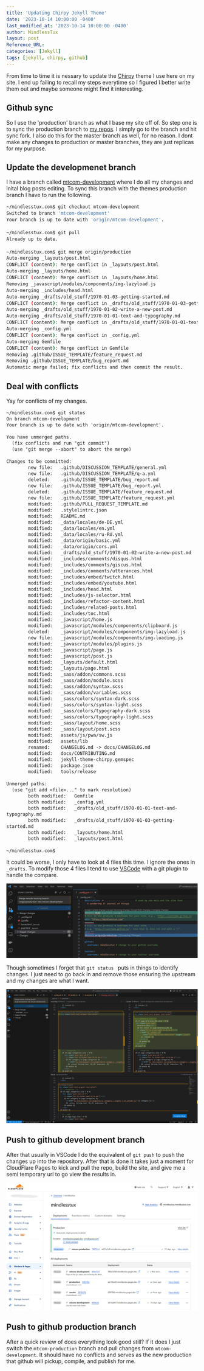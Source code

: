 ```yaml
---
title: 'Updating Chirpy Jekyll Theme'
date: '2023-10-14 10:00:00 -0400'
last_modified_at: '2023-10-14 10:00:00 -0400'
author: MindlessTux
layout: post
Reference_URL:
categories: [Jekyll]
tags: [jekyll, chirpy, github]
---
```

From time to time it is nessary to update the [Chirpy](https://github.com/cotes2020/jekyll-theme-chirpy) theme I use here on my site.  I end up failing to recall my steps everytime so I figured I better write them out and maybe someone might find it interesting.

## Github sync
So I use the 'production' branch as what I base my site off of.  So step one is to sync the production branch to [my repos](https://github.com/mindlesstux/mindlesstux.com).  I simply go to the branch and hit sync fork.  I also do this for the master branch as well, for no reason.  I dont make any changes to production or master branches, they are just replicas for my purpose.

## Update the developmenet branch
I have a branch called [mtcom-development](https://github.com/mindlesstux/mindlesstux.com/tree/mtcom-development) where I do all my changes and inital blog posts editing.  To sync this branch with the themes production branch I have to run the following.

```bash
~/mindlesstux.com$ git checkout mtcom-development
Switched to branch 'mtcom-development'
Your branch is up to date with 'origin/mtcom-development'.

~/mindlesstux.com$ git pull
Already up to date.

~/mindlesstux.com$ git merge origin/production
Auto-merging _layouts/post.html
CONFLICT (content): Merge conflict in _layouts/post.html
Auto-merging _layouts/home.html
CONFLICT (content): Merge conflict in _layouts/home.html
Removing _javascript/modules/components/img-lazyload.js
Auto-merging _includes/head.html
Auto-merging _drafts/old_stuff/1970-01-03-getting-started.md
CONFLICT (content): Merge conflict in _drafts/old_stuff/1970-01-03-getting-started.md
Auto-merging _drafts/old_stuff/1970-01-02-write-a-new-post.md
Auto-merging _drafts/old_stuff/1970-01-01-text-and-typography.md
CONFLICT (content): Merge conflict in _drafts/old_stuff/1970-01-01-text-and-typography.md
Auto-merging _config.yml
CONFLICT (content): Merge conflict in _config.yml
Auto-merging Gemfile
CONFLICT (content): Merge conflict in Gemfile
Removing .github/ISSUE_TEMPLATE/feature_request.md
Removing .github/ISSUE_TEMPLATE/bug_report.md
Automatic merge failed; fix conflicts and then commit the result.
```

## Deal with conflicts
Yay for conflicts of my changes.

```
~/mindlesstux.com$ git status
On branch mtcom-development
Your branch is up to date with 'origin/mtcom-development'.

You have unmerged paths.
  (fix conflicts and run "git commit")
  (use "git merge --abort" to abort the merge)

Changes to be committed:
        new file:   .github/DISCUSSION_TEMPLATE/general.yml
        new file:   .github/DISCUSSION_TEMPLATE/q-a.yml
        deleted:    .github/ISSUE_TEMPLATE/bug_report.md
        new file:   .github/ISSUE_TEMPLATE/bug_report.yml
        deleted:    .github/ISSUE_TEMPLATE/feature_request.md
        new file:   .github/ISSUE_TEMPLATE/feature_request.yml
        modified:   .github/PULL_REQUEST_TEMPLATE.md
        modified:   .stylelintrc.json
        modified:   README.md
        modified:   _data/locales/de-DE.yml
        modified:   _data/locales/en.yml
        modified:   _data/locales/ru-RU.yml
        modified:   _data/origin/basic.yml
        modified:   _data/origin/cors.yml
        modified:   _drafts/old_stuff/1970-01-02-write-a-new-post.md
        modified:   _includes/comments/disqus.html
        modified:   _includes/comments/giscus.html
        modified:   _includes/comments/utterances.html
        modified:   _includes/embed/twitch.html
        modified:   _includes/embed/youtube.html
        modified:   _includes/head.html
        modified:   _includes/js-selector.html
        modified:   _includes/refactor-content.html
        modified:   _includes/related-posts.html
        modified:   _includes/toc.html
        modified:   _javascript/home.js
        modified:   _javascript/modules/components/clipboard.js
        deleted:    _javascript/modules/components/img-lazyload.js
        new file:   _javascript/modules/components/img-loading.js
        modified:   _javascript/modules/plugins.js
        modified:   _javascript/page.js
        modified:   _javascript/post.js
        modified:   _layouts/default.html
        modified:   _layouts/page.html
        modified:   _sass/addon/commons.scss
        modified:   _sass/addon/module.scss
        modified:   _sass/addon/syntax.scss
        modified:   _sass/addon/variables.scss
        modified:   _sass/colors/syntax-dark.scss
        modified:   _sass/colors/syntax-light.scss
        modified:   _sass/colors/typography-dark.scss
        modified:   _sass/colors/typography-light.scss
        modified:   _sass/layout/home.scss
        modified:   _sass/layout/post.scss
        modified:   assets/js/pwa/sw.js
        modified:   assets/lib
        renamed:    CHANGELOG.md -> docs/CHANGELOG.md
        modified:   docs/CONTRIBUTING.md
        modified:   jekyll-theme-chirpy.gemspec
        modified:   package.json
        modified:   tools/release

Unmerged paths:
  (use "git add <file>..." to mark resolution)
        both modified:   Gemfile
        both modified:   _config.yml
        both modified:   _drafts/old_stuff/1970-01-01-text-and-typography.md
        both modified:   _drafts/old_stuff/1970-01-03-getting-started.md
        both modified:   _layouts/home.html
        both modified:   _layouts/post.html

~/mindlesstux.com$
```

It could be worse, I only have to look at 4 files this time.  I ignore the ones in `_drafts`.  To modify those 4 files I tend to use [VSCode](https://code.visualstudio.com/) with a git plugin to handle the compare.

![VS Code Diff View](/assets/img/posts/update-chirpy/Chirpy_Theme_Updates_1_vscode_diff_view.png)

Though sometimes I forget that ```git status ```  puts in things to identify changes.  I just need to go back in and remove those ensuring the upstream and my changes are what I want.

![VS Code Diff View](/assets/img/posts/update-chirpy/Chirpy_Theme_Updates_2_vscode_diff_view.png)

## Push to github development branch

After that usually in VSCode I do the equivalent of ```git push```  to push the changes up into the repository.  After that is done it takes just a moment for CloudFlare Pages to kick and pull the repo, build the site, and give me a semi temporary url to go view the results in.

![Cloudflare Pages](/assets/img/posts/update-chirpy/Chirpy_Theme_Updates_3_Cloudflare_Pages.png)

## Push to github production branch
After a quick review of does everything look good still?  If it does I just switch the ```mtcom-production``` branch and pull changes from ```mtcom-development```.  It should have no conflicts and serves as the new production that github will pickup, compile, and publish for me.